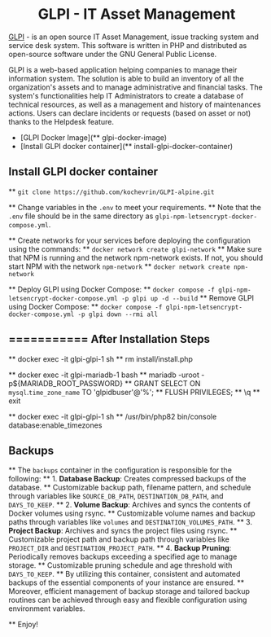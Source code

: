 <h1 align="center">GLPI - IT Asset Management</h1>

<p align='justify'>

<a href="https://glpi-project.org">GLPI</a> - is an open source IT Asset Management, issue tracking system and service desk system. This software is written in PHP and distributed as open-source software under the GNU General Public License.

GLPI is a web-based application helping companies to manage their information system. The solution is able to build an inventory of all the organization's assets and to manage administrative and financial tasks. The system's functionalities help IT Administrators to create a database of technical resources, as well as a management and history of maintenances actions. Users can declare incidents or requests (based on asset or not) thanks to the Helpdesk feature.
</p>

- [GLPI Docker Image](** glpi-docker-image)
- [Install GLPI docker container](** install-glpi-docker-container)


##  Install GLPI docker container

** `git clone https://github.com/kochevrin/GLPI-alpine.git`

** Change variables in the `.env` to meet your requirements.
**  Note that the `.env` file should be in the same directory as `glpi-npm-letsencrypt-docker-compose.yml`.

**  Create networks for your services before deploying the configuration using the commands:
**  `docker network create glpi-network`
**  Make sure that NPM is running and the network npm-network exists. If not, you should start NPM with the network `npm-network`
**  `docker network create npm-network`

**  Deploy GLPI using Docker Compose:
**  `docker compose -f glpi-npm-letsencrypt-docker-compose.yml -p glpi up -d --build`
**  Remove GLPI using Docker Compose:
**  `docker compose -f glpi-npm-letsencrypt-docker-compose.yml -p glpi down --rmi all`

##  =========== After Installation Steps

**  docker exec -it glpi-glpi-1 sh
**  rm install/install.php

**  docker exec -it glpi-mariadb-1 bash
**  mariadb -uroot -p${MARIADB_ROOT_PASSWORD}
**  GRANT SELECT ON `mysql`.`time_zone_name` TO 'glpidbuser'@'%';
**  FLUSH PRIVILEGES;
**  \q
**  exit

**  docker exec -it glpi-glpi-1 sh
**  /usr/bin/php82 bin/console database:enable_timezones

## Backups
**  The `backups` container in the configuration is responsible for the following:
**  1. **Database Backup**: Creates compressed backups of the database.
**  Customizable backup path, filename pattern, and schedule through variables like `SOURCE_DB_PATH`, `DESTINATION_DB_PATH`, and `DAYS_TO_KEEP`.
**  2. **Volume Backup**: Archives and syncs the contents of Docker volumes using rsync.
**  Customizable volume names and backup paths through variables like `volumes` and `DESTINATION_VOLUMES_PATH`.
**  3. **Project Backup**: Archives and syncs the project files using rsync.
**  Customizable project path and backup path through variables like `PROJECT_DIR` and `DESTINATION_PROJECT_PATH`.
**  4. **Backup Pruning**: Periodically removes backups exceeding a specified age to manage storage.
**  Customizable pruning schedule and age threshold with `DAYS_TO_KEEP`.
**  By utilizing this container, consistent and automated backups of the essential components of your instance are ensured.
**  Moreover, efficient management of backup storage and tailored backup routines can be achieved through easy and flexible configuration using environment variables.

** Enjoy!